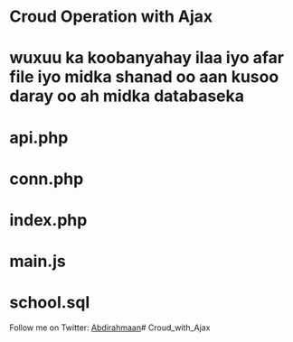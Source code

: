 # Croud Operation with Ajax

# wuxuu ka koobanyahay ilaa iyo afar file iyo midka shanad oo aan kusoo daray oo ah midka databaseka 

# api.php
# conn.php
# index.php
# main.js
# school.sql


Follow me on Twitter: [Abdirahmaan](https://twitter.com/abdi_rahmaann)# Croud_with_Ajax
